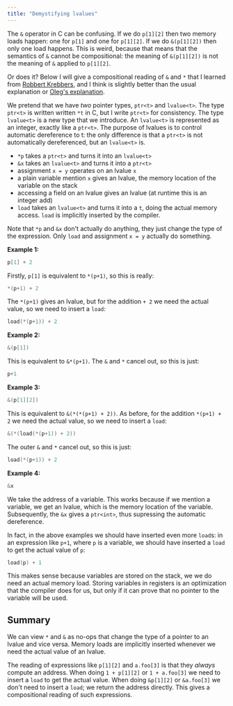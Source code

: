 ```yaml
---
title: "Demystifying lvalues"
---
```


The `&` operator in C can be confusing.
If we do `p[1][2]` then two memory loads happen: one for `p[1]` and one for `p[1][2]`. If we do `&(p[1][2])` then only one load happens.
This is weird, because that means that the semantics of `&` cannot be compositional: the meaning of `&(p[1][2])` is not the meaning of `&` applied to `p[1][2]`.

Or does it? Below I will give a compositional reading of `&` and `*` that I learned from [Robbert Krebbers](https://robbertkrebbers.nl), and I think is slightly better than the usual explanation or [Oleg's explanation](https://okmij.org/ftp/meta-programming/mutable-var.html).

We pretend that we have *two* pointer types, `ptr<t>` and `lvalue<t>`.
The type `ptr<t>` is written written `*t` in C, but I write `ptr<t>` for consistency.
The type `lvalue<t>` is a new type that we introduce.
An `lvalue<t>` is represented as an integer, exactly like a `ptr<t>`.
The purpose of lvalues is to control automatic dereference to t:
the only difference is that a `ptr<t>` is not automatically dereferenced, but an `lvalue<t>` is.
- `*p` takes a `ptr<t>` and turns it into an `lvalue<t>`
- `&x` takes an `lvalue<t>` and turns it into a `ptr<t>`
- assignment `x = y` operates on an lvalue `x`
- a plain variable mention `x` gives an lvalue, the memory location of the variable on the stack
- accessing a field on an lvalue gives an lvalue (at runtime this is an integer add)
- `load` takes an `lvalue<t>` and turns it into a `t`, doing the actual memory access. `load` is implicitly inserted by the compiler.

Note that `*p` and `&x` don't actually do anything, they just change the type of the expression. Only `load` and assignment `x = y` actually do something.

**Example 1:**
```c
p[1] + 2
```
Firstly, `p[1]` is equivalent to `*(p+1)`, so this is really:
```c
*(p+1) + 2
```
The `*(p+1)` gives an lvalue, but for the addition `+ 2` we need the actual value, so we need to insert a `load`:
```c
load(*(p+1)) + 2
```
**Example 2:**
```c
&(p[1])
```
This is equivalent to `&*(p+1)`. The `&` and `*` cancel out, so this is just:
```c
p+1
```
**Example 3:**
```c
&(p[1][2])
```
This is equivalent to `&(*(*(p+1) + 2))`. As before, for the addition `*(p+1) + 2` we need the actual value, so we need to insert a `load`:
```c
&(*(load(*(p+1)) + 2))
```
The outer `&` and `*` cancel out, so this is just:
```c
load(*(p+1)) + 2
```
**Example 4:**
```c
&x
```
We take the address of a variable. This works because if we mention a variable, we get an lvalue, which is the memory location of the variable.
Subsequently, the `&x` gives a `ptr<int>`, thus supressing the automatic dereference.

In fact, in the above examples we should have inserted even more `load`s:
in an expression like `p+1`, where `p` is a variable, we should have inserted a `load` to get the actual value of `p`:
```c
load(p) + 1
```
This makes sense because variables are stored on the stack, we we do need an actual memory load.
Storing variables in registers is an optimization that the compiler does for us, but only if it can prove that no pointer to the variable will be used.

## Summary

We can view `*` and `&` as no-ops that change the type of a pointer to an lvalue and vice versa.
Memory loads are implicitly inserted whenever we need the actual value of an lvalue.

The reading of expressions like `p[1][2]` and `a.foo[3]` is that they *always* compute an address. When doing `1 + p[1][2]` or `1 + a.foo[3]` we need to insert a `load` to get the actual value. When doing `&p[1][2]` or `&a.foo[3]` we don't need to insert a `load`; we return the address directly. This gives a compositional reading of such expressions.